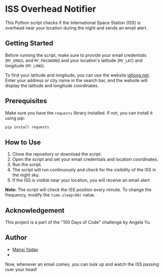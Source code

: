 # ISS Overhead Notifier

This Python script checks if the International Space Station (ISS) is overhead near your location during the night and sends an email alert.

## Getting Started

Before running the script, make sure to provide your email credentials (`MY_EMAIL` and `MY_PASSWORD`) and your location's latitude (`MY_LAT`) and longitude (`MY_LONG`).

To find your latitude and longitude, you can use the website [latlong.net](https://www.latlong.net/). Enter your address or city name in the search bar, and the website will display the latitude and longitude coordinates.

## Prerequisites

Make sure you have the `requests` library installed. If not, you can install it using pip:

```bash
pip install requests
```

## How to Use

1. Clone the repository or download the script.
2. Open the script and set your email credentials and location coordinates.
3. Run the script.
4. The script will run continuously and check for the visibility of the ISS in the night sky.
5. If the ISS is visible near your location, you will receive an email alert.

**Note:** The script will check the ISS position every minute. To change the frequency, modify the `time.sleep(60)` value.

## Acknowledgement

This project is a part of the "100 Days of Code" challenge by Angela Yu.

## Author
- [Mansi Yadav](https://github.com/FreeSpirit11/iss-overhead-notifier)
- 
Now, whenever an email comes, you can look up and watch the ISS passing over your head!
